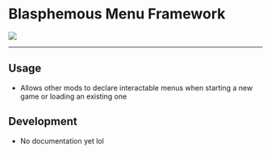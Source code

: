 # Blasphemous Menu Framework

<img src="https://img.shields.io/github/downloads/BrandenEK/Blasphemous.Framework.Menus/total?color=6495ED&style=for-the-badge">

---

## Usage
- Allows other mods to declare interactable menus when starting a new game or loading an existing one

## Development
- No documentation yet lol
